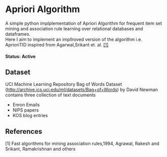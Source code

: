 # Apriori Algorithm

A simple python implplementation of Apriori Algorithm for frequent item set mining and association rule learning over relational databases and dataframes. <br>
Here I aim to implement an impllroved version of the algorithm i.e. AprioriTID inspired from Agarwal,Srikant et. al. [[1]](#1)

#### Status: Active

## Dataset
UCI Machine Learning Repository Bag of Words Dataset (http://archive.ics.uci.edu/ml/datasets/Bag+of+Words) by David Newman  contains three collection of text documents 
- Enron Emails
- NIPS papers 
- KOS blog entries


## References
<a id="1">[1]</a> 
Fast algorithms for mining association rules,1994,
Agrawal, Rakesh and Srikant, Ramakrishnan and others
